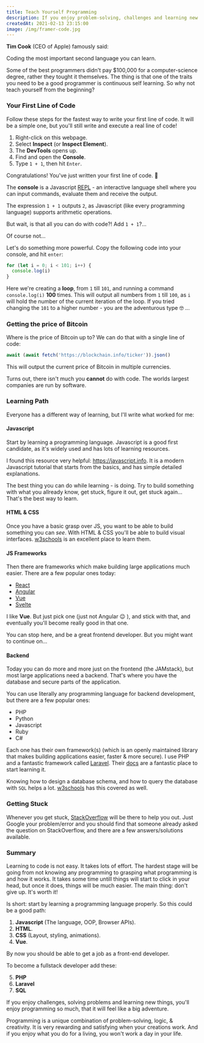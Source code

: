 ```yaml
---
title: Teach Yourself Programming
description: If you enjoy problem-solving, challenges and learning new things - you should give coding a try!
createdAt: 2021-02-13 23:15:00
image: /img/framer-code.jpg
---
```



**Tim Cook** (CEO of Apple) famously said:

<quote>
Coding the most important second language you can learn.
</quote>

Some of the best programmers didn't pay $100,000 for a computer-science degree, rather they tought it themselves. The thing is that one of the traits you need to be a good programmer is continuous self learning. So why not teach yourself from the beginning?

### Your First Line of Code

Follow these steps for the fastest way to write your first line of code. It will be a simple one, but you'll still write and execute a real line of code!

1. Right-click on this webpage.
2. Select **Inspect** (or **Inspect Element**).
3. The **DevTools** opens up.
4. Find and open the **Console**. <nuxt-img src="/img/console.png" class="rounded-md"></nuxt-img>
5. Type `1 + 1`, then hit `Enter`. <nuxt-img src="/img/console2.png" class="rounded-md"></nuxt-img>

Congratulations! You've just written your first line of code. 🎉

The **console** is a Javascript [REPL](https://en.wikipedia.org/wiki/Read%E2%80%93eval%E2%80%93print_loop) - an interactive language shell where you can input commands, evaluate them and receive the output.

The expression `1 + 1` outputs `2`, as Javascript (like every programming language) supports arithmetic operations.

But wait, is that all you can do with code?! Add `1 + 1`?...

Of course not...

Let's do something more powerful. Copy the following code into your console, and hit `enter`:

```js
for (let i = 0; i < 101; i++) {
  console.log(i)
}
```

Here we're creating a **loop**, from `1` till `101`, and running a command `console.log(i)` **100** times. This will output all numbers from `1` till `100`, as `i` will hold the number of the current iteration of the loop. If you tried changing the `101` to a higher number - you are the adventurous type 🤓 ...

### Getting the price of Bitcoin

Where is the price of Bitcoin up to? We can do that with a single line of code:

```js
await (await fetch('https://blockchain.info/ticker')).json()
```

This will output the current price of Bitcoin in multiple currencies.

Turns out, there isn't much you **cannot** do with code. The worlds largest companies are run by software.

### Learning Path

Everyone has a different way of learning, but I'll write what worked for me:

#### Javascript

Start by learning a programming language. Javascript is a good first candidate, as it's widely used and has lots of learning resources.

I found this resource very helpful: https://javascript.info. It is a modern Javascript tutorial that starts from the basics, and has simple detailed explanations.

The best thing you can do while learning - is doing. Try to build something with what you allready know, get stuck, figure it out, get stuck again... That's the best way to learn.

#### HTML & CSS

Once you have a basic grasp over JS, you want to be able to build something you can _see_. With HTML & CSS you'll be able to build visual interfaces. [w3schools](https://www.w3schools.com) is an excellent place to learn them.

#### JS Frameworks

Then there are frameworks which make building large applications much easier. There are a few popular ones today:

- [React](https://reactjs.org/)
- [Angular](https://angular.io/)
- [Vue](https://vuejs.org/)
- [Svelte](https://svelte.dev/)

I like **Vue**. But just pick one (just not Angular 😉 ), and stick with that, and eventually you'll become really good in that one.

You can stop here, and be a great frontend developer. But you might want to continue on...

#### Backend

 Today you can do more and more just on the frontend (the JAMstack), but most large applications need a backend. That's where you have the database and secure parts of the application.

You can use literally any programming language for backend development, but there are a few popular ones:

 - PHP
 - Python
 - Javascript
 - Ruby
 - C#

Each one has their own framework(s) (which is an openly maintained library that makes building applications easier, faster & more secure). I use PHP and a fantastic framework called [Laravel](https://laravel.com/). Their [docs](https://laravel.com/docs/master) are a fantastic place to start learning it.

Knowing how to design a database schema, and how to query the database with `SQL` helps a lot. [w3schools](https://www.w3schools.com/sql/) has this covered as well.

### Getting Stuck

Whenever you get stuck, [StackOverflow](https://stackoverflow.com/) will be there to help you out. Just Google your problem/error and you should find that someone already asked the question on StackOverflow, and there are a few answers/solutions available.

### Summary

Learning to code is not easy. It takes lots of effort. The hardest stage will be going from not knowing any programming to grasping what programming is and how it works. It takes some time untill things will start to click in your head, but once it does, things will be much easier. The main thing: don't give up. It's worth it!

Is short: start by learning a programming language properly. So this could be a good path:
1. **Javascript** (The language, OOP, Browser APIs).
2. **HTML**.
3. **CSS** (Layout, styling, animations).
4. **Vue**.

By now you should be able to get a job as a front-end developer.

To become a fullstack developer add these:

5. **PHP**
6. **Laravel**
7. **SQL**

If you enjoy challenges, solving problems and learning new things, you'll enjoy programming so much, that it will feel like a big adventure.

Programming is a unique combination of problem-solving, logic, & creativity. It is very rewarding and satisfying when your creations work. And if you enjoy what you do for a living, you won't work a day in your life.
